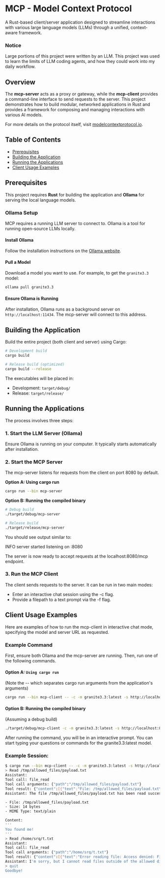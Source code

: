 # MCP - Model Context Protocol

A Rust-based client/server application designed to streamline interactions with various large language models (LLMs) through a unified, context-aware framework.

### Notice

Large portions of this project were written by an LLM.
This project was used to learn the limits of LLM coding agents, and how they could work into my daily workflow.

## Overview

The **mcp-server** acts as a proxy or gateway, while the **mcp-client** provides a command-line interface to send requests to the server. This project demonstrates how to build modular, networked applications in Rust and provides a framework for composing and managing interactions with various AI models.

For more details on the protocol itself, visit [modelcontextprotocol.io](https://modelcontextprotocol.io).

## Table of Contents

- [Prerequisites](#prerequisites)
- [Building the Application](#building-the-application)
- [Running the Applications](#running-the-applications)
- [Client Usage Examples](#client-usage-examples)

## Prerequisites

This project requires **Rust** for building the application and **Ollama** for serving the local language models.

### Ollama Setup

MCP requires a running LLM server to connect to. Ollama is a tool for running open-source LLMs locally.

#### Install Ollama
Follow the installation instructions on the [Ollama website](https://ollama.com).

#### Pull a Model
Download a model you want to use. For example, to get the `granite3.3` model:

```bash
ollama pull granite3.3
```

#### Ensure Ollama is Running
After installation, Ollama runs as a background server on `http://localhost:11434`. The mcp-server will connect to this address.

## Building the Application

Build the entire project (both client and server) using Cargo:

```bash
# Development build
cargo build

# Release build (optimized)
cargo build --release
```

The executables will be placed in:
- Development: `target/debug/`
- Release: `target/release/`

## Running the Applications

The process involves three steps:

### 1. Start the LLM Server (Ollama)

Ensure Ollama is running on your computer. It typically starts automatically after installation.

### 2. Start the MCP Server

The mcp-server listens for requests from the client on port 8080 by default.

**Option A: Using cargo run**
```bash
cargo run --bin mcp-server
```

**Option B: Running the compiled binary**
```bash
# Debug build
./target/debug/mcp-server

# Release build
./target/release/mcp-server
```

You should see output similar to:

INFO server started listening on :8080

The server is now ready to accept requests at the localhost:8080/mcp endpoint.

### 3. Run the MCP Client

The client sends requests to the server. It can be run in two main modes:

- Enter an interactive chat session using the -c flag.
- Provide a filepath to a text prompt via the -f flag.

## Client Usage Examples

Here are examples of how to run the mcp-client in interactive chat mode, specifying the model and server URL as requested.

### Example Command

First, ensure both Ollama and the mcp-server are running. Then, run one of the following commands.

#### Option A: `Using cargo run`
(Note the -- which separates cargo run arguments from the application's arguments)
```bash
cargo run --bin mcp-client -- -c -m granite3.3:latest -s http://localhost:8080/mcp
```

#### Option B: Running the compiled binary
(Assuming a debug build)
```bash
./target/debug/mcp-client -c -m granite3.3:latest -s http://localhost:8080/mcp
```

After running the command, you will be in an interactive prompt. You can start typing your questions or commands for the granite3.3:latest model.

### Example Session:
```bash
$ cargo run --bin mcp-client -- -c -m granite3.3:latest -s http://localhost:8080/mcp
> Read /tmp/allowed_files/payload.txt
Assistant: 
Tool call: file_read
Tool call arguments: {"path":"/tmp/allowed_files/payload.txt"}
Tool result: {"content":[{"text":"File: /tmp/allowed_files/payload.txt\nSize: 14 bytes\nMIME Type: text/plain\n\nContent:\nYou found me!\n","type":"text"}]}
Assistant: The file /tmp/allowed_files/payload.txt has been read successfully. Here are the details: 

- File: /tmp/allowed_files/payload.txt
- Size: 14 bytes
- MIME Type: text/plain

Content:
'''
You found me!
'''
> Read /home/srq/t.txt
Assistant: 
Tool call: file_read
Tool call arguments: {"path":"/home/srq/t.txt"}
Tool result: {"content":[{"text":"Error reading file: Access denied: File path must be within /tmp/allowed_files/","type":"text"}]}
Assistant: I'm sorry, but I cannot read files outside of the allowed directory. The file at /home/srq/t.txt is not accessible due to restricted permissions. Please provide a valid path that resides within /tmp/allowed_files/.
> quit
Goodbye!
```
